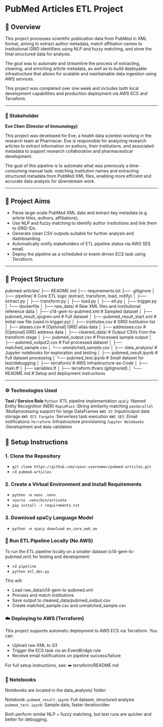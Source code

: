 # PubMed Articles ETL Project

## 🧠 Overview

This project processes scientific publication data from PubMed in XML format, aiming to extract author metadata, match affiliation names to institutional GRID identifiers using NLP and fuzzy matching, and store the final structured data for analysis.

The goal was to automate and streamline the process of extracting, cleaning, and enriching article metadata, as well as to build deployable infrastructure that allows for scalable and maintainable data ingestion using AWS services.

This project was completed over one week and includes both local development capabilities and production deployment via AWS ECS and Terraform.

---


### 📌 Stakeholder

**Eve Chen (Director of Immunology)**

This project was developed for Eve, a health data scientist working in the research team at Pharmacer. Eve is responsible for analyzing research articles to extract information on authors, their institutions, and associated metadata to support research collaboration and pharmaceutical development. 

The goal of this pipeline is to automate what was previously a time-consuming manual task: matching institution names and extracting structured metadata from PubMed XML files, enabling more efficient and accurate data analysis for downstream work.

---


## 🎯 Project Aims

- Parse large-scale PubMed XML data and extract key metadata (e.g. article titles, authors, affiliations).
- Use NLP and fuzzy matching to identify author institutions and link them to GRID IDs.
- Generate clean CSV outputs suitable for further analysis and dashboarding.
- Automatically notify stakeholders of ETL pipeline status via AWS SES email.
- Deploy the pipeline as a scheduled or event-driven ECS task using Terraform.

---

## 📁 Project Structure

pubmed-articles/
├── README.md
├── requirements.txt
├── .gitignore
│
├── pipeline/ # Core ETL logic (extract, transform, load, notify)
│ ├── extract.py
│ ├── transform.py
│ ├── load.py
│ ├── etl.py
│ ├── trigger.py
│ └── dockerfile
│
├── raw_data/ # Raw XML files and institutional reference data
│ ├── c14-gem-lo-pubmed.xml # Sampled dataset
│ ├── pubmed_result_sjogren.xml # Full dataset
│ ├── pubmed_result_start.xml # Initial raw file (used in trigger.py)
│ ├── institutes.csv # GRID institution list
│ ├── aliases.csv # [Optional] GRID alias data
│ ├── addresses.csv # [Optional] GRID address data
│
├── cleaned_data/ # Output CSVs from the transform stage
│ ├── pubmed_output.csv # Processed sample output
│ ├── pubmed_output2.csv # Full processed dataset
│ ├── matched_sample.csv
│ └── unmatched_sample.csv
│
├── data_analysis/ # Jupyter notebooks for exploration and testing
│ ├── pubmed_result.ipynb # Full dataset processing
│ └── pubmed_test.ipynb # Small dataset for test/debugging
│
├── terraform/ # AWS Infrastructure-as-Code
│ ├── main.tf
│ ├── variables.tf
│ ├── terraform.tfvars (gitignored)
│ └── README.md # Setup and deployment instructions


---

### ⚙️ Technologies Used
**Tool / Service	Role**
`Python`	:ETL pipeline implementation
`spaCy`	:Named Entity Recognition (NER)
`RapidFuzz`	:String similarity matching
`pandarallel`	:Multiprocessing support for large DataFrames
`AWS S3`	:Input/output data storage
`AWS ECS Fargate`	:Serverless task execution
`AWS SES`	:Email notifications
`Terraform`	:Infrastructure provisioning
`Jupyter Notebooks`	:Development and data validation

## 🔧 Setup Instructions

### 1. Clone the Repository

- `git clone https://github.com/<your-username>/pubmed-articles.git`
- `cd pubmed-articles`


### 2. Create a Virtual Environment and Install Requirements

- `python -m venv .venv`
- `source .venv/bin/activate`
- `pip install -r requirements.txt`

### 3. Download spaCy Language Model

- `python -m spacy download en_core_web_sm`


### 🚀 Run ETL Pipeline Locally (No AWS)

To run the ETL pipeline locally on a smaller dataset (c14-gem-lo-pubmed.xml) for testing and development:
- `cd pipeline`
- `python etl_dev.py`

This will:
- Load raw_data/c14-gem-lo-pubmed.xml
- Process and match institutions
- Save output to cleaned_data/pubmed_output.csv
- Create matched_sample.csv and unmatched_sample.csv

### ☁️ Deploying to AWS (Terraform)

This project supports automatic deployment to AWS ECS via Terraform. You can:

- Upload raw XML to S3
- Trigger the ECS task via an EventBridge rule
- Receive email notifications on pipeline success/failure

For full setup instructions, see:
➡️ terraform/README.md


### 📓 Notebooks
Notebooks are located in the data_analysis/ folder:

Notebook:
`pubmed_result.ipynb`: Full dataset, structured analysis
`pubmed_test.ipynb`: Sample data, faster iteration/dev

Both perform similar NLP + fuzzy matching, but test runs are quicker and better for debugging.